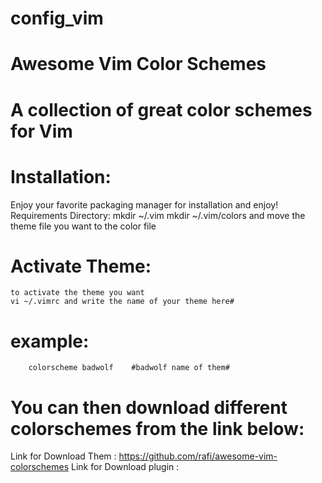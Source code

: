 
# config_vim

# Awesome Vim Color Schemes
# A collection of great color schemes for Vim

# Installation:
   Enjoy your favorite packaging manager for installation and enjoy!
   Requirements Directory:
       mkdir  ~/.vim
       mkdir ~/.vim/colors
       and move the theme file you want to the color file

# Activate Theme:
    to activate the theme you want
    vi ~/.vimrc and write the name of your theme here#
#    example:
        colorscheme badwolf    #badwolf name of them#
# You can then download different colorschemes from the link below:
  Link for Download Them : https://github.com/rafi/awesome-vim-colorschemes
  Link for Download plugin : 
  



